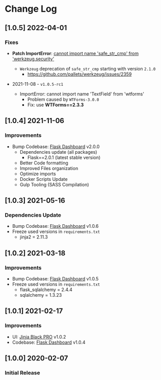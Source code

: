 # Change Log

## [1.0.5] 2022-04-01
### Fixes

- **Patch ImportError**: [cannot import name 'safe_str_cmp' from 'werkzeug.security'](https://docs.appseed.us/content/how-to-fix/importerror-cannot-import-name-safe_str_cmp-from-werkzeug.security)
  - `Werkzeug` deprecation of `safe_str_cmp` starting with version `2.1.0`
    - https://github.com/pallets/werkzeug/issues/2359

- 2021-11-08 - `v1.0.5-rc1`
  - ImportError: cannot import name 'TextField' from 'wtforms'
    - Problem caused by `WTForms-3.0.0`
    - Fix: use **WTForms==2.3.3**

## [1.0.4] 2021-11-06
### Improvements

- Bump Codebase: [Flask Dashboard](https://github.com/app-generator/boilerplate-code-flask-dashboard) v2.0.0
  - Dependencies update (all packages) 
    - Flask==2.0.1 (latest stable version)
  - Better Code formatting
  - Improved Files organization
  - Optimize imports
  - Docker Scripts Update
  - Gulp Tooling  (SASS Compilation)

## [1.0.3] 2021-05-16
### Dependencies Update

- Bump Codebase: [Flask Dashboard](https://github.com/app-generator/boilerplate-code-flask-dashboard) v1.0.6
- Freeze used versions in `requirements.txt`
    - jinja2 = 2.11.3

## [1.0.2] 2021-03-18
### Improvements

- Bump Codebase: [Flask Dashboard](https://github.com/app-generator/boilerplate-code-flask-dashboard) v1.0.5
- Freeze used versions in `requirements.txt`
    - flask_sqlalchemy = 2.4.4
    - sqlalchemy = 1.3.23
    
## [1.0.1] 2021-02-17
### Improvements

- UI: [Jinja Black PRO](https://github.com/app-generator/jinja-black-dashboard-pro) v1.0.2
- Codebase: [Flask Dashboard](https://github.com/app-generator/boilerplate-code-flask-dashboard) v1.0.4

## [1.0.0] 2020-02-07
### Initial Release
